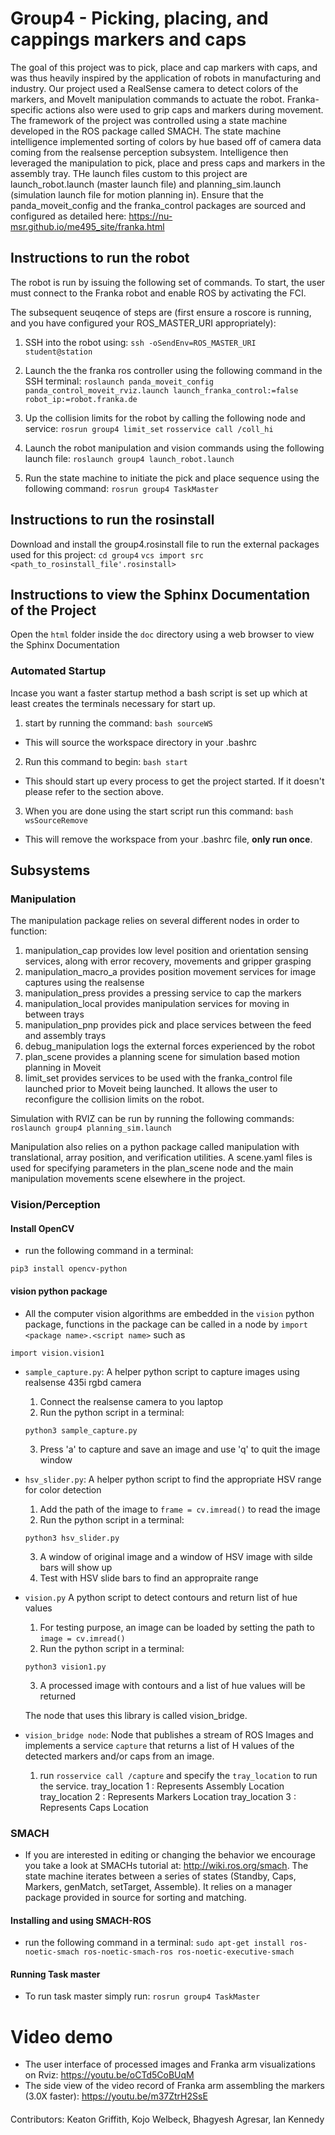 # Group4 - Picking, placing, and cappings markers and caps

The goal of this project was to pick, place and cap markers with caps, and was thus heavily inspired by the application of robots in manufacturing and industry. Our project used a RealSense camera to detect colors of the markers, and MoveIt manipulation commands to actuate the robot. Franka-specific actions also were used to grip caps and markers during movement. The framework of the project was controlled using a state machine developed in the ROS package called SMACH. The state machine intelligence implemented sorting of colors by hue based off of camera data coming from the realsense perception subsystem. Intelligence then leveraged the manipulation to pick, place and press caps and markers in the assembly tray. THe  launch files custom to this project are launch_robot.launch (master launch file) and planning_sim.launch (simulation launch file for motion planning in).
Ensure that the panda_moveit_config and the franka_control packages are sourced and configured as detailed here: https://nu-msr.github.io/me495_site/franka.html


## Instructions to run the robot

The robot is run by issuing the following set of commands. To start, the user must connect to the Franka robot and enable ROS by activating the FCI.

The subsequent seuqence of steps are (first ensure a roscore is running, and you have configured your ROS_MASTER_URI appropriately):
1) SSH into the robot using: 
`ssh -oSendEnv=ROS_MASTER_URI student@station`

2) Launch the the franka ros controller using the following command in the SSH terminal:
`roslaunch panda_moveit_config panda_control_moveit_rviz.launch launch_franka_control:=false robot_ip:=robot.franka.de`


3) Up the collision limits for the robot by calling the following node and service:
`rosrun group4 limit_set`
`rosservice call /coll_hi`


4) Launch the robot manipulation and vision commands using the following launch file:
`roslaunch group4 launch_robot.launch`


5) Run the state machine to initiate the pick and place sequence using the following command:
`rosrun group4 TaskMaster`

## Instructions to run the rosinstall

Download and install the group4.rosinstall file to run the external packages used for this project:
`cd group4`
`vcs import src <path_to_rosinstall_file'.rosinstall>`

## Instructions to view the Sphinx Documentation of the Project

Open the `html` folder inside the `doc` directory using a web browser to view the Sphinx Documentation

### Automated Startup
Incase you want a faster startup method a bash script is set up which at least creates the terminals necessary for start up.
1) start by running the command: `bash sourceWS`
- This will source the workspace directory in your .bashrc
2) Run this command to begin: `bash start`
- This should start up every process to get the project started.  If it doesn't please refer to the section above.
3) When you are done using the start script run this command: `bash wsSourceRemove`
- This will remove the workspace from your .bashrc file, **only run once**.

## Subsystems 

### Manipulation

The manipulation package relies on several different nodes in order to function:
1) manipulation_cap provides low level position and orientation sensing services, along with error recovery, movements and gripper grasping
2) manipulation_macro_a provides position movement services for image captures using the realsense
3) manipulation_press provides a pressing service to cap the markers
4) manipulation_local provides manipulation services for moving in between trays
5) manipulation_pnp provides pick and place services between the feed and assembly trays
6) debug_manipulation logs the external forces experienced by the robot
7) plan_scene provides a planning scene for simulation based motion planning in Moveit
8) limit_set provides services to be used with the franka_control file launched prior to Moveit being launched. It allows the user to reconfigure the collision limits on the robot. 

Simulation with RVIZ can be run by running the following commands:
`roslaunch group4 planning_sim.launch`

Manipulation also relies on a python package called manipulation with translational, array position, and verification utilities.
A scene.yaml files is used for specifying parameters in the plan_scene node and the main manipulation movements scene elsewhere in the project.

### Vision/Perception
#### Install OpenCV
* run the following command in a terminal: 
```shell
pip3 install opencv-python
```
#### vision python package
* All the computer vision algorithms are embedded in the `vision` python package, functions in the package can be called in a node by 
```import <package name>.<script name>``` such as 
```shell
import vision.vision1
```
* `sample_capture.py`:  A helper python script to capture images using realsense 435i rgbd camera
    1. Connect the realsense camera to you laptop
    2. Run the python script in a terminal:
    ```shell
    python3 sample_capture.py
    ```
    3. Press 'a' to capture and save an image and use 'q' to quit the image window
* `hsv_slider.py`: A helper python script to find the appropriate HSV range for color detection
    1. Add the path of the image to  `frame = cv.imread()` to read the image
    2. Run the python script in a terminal:
    ```shell
    python3 hsv_slider.py
    ```
    3. A window of original image and a window of HSV image with silde bars will show up
    4. Test with HSV slide bars to find an appropraite range
* `vision.py` A python script to detect contours and return list of hue values
    1. For testing purpose, an image can be loaded by setting the path to `image = cv.imread()`
    2. Run the python script in a terminal:
    ```shell
    python3 vision1.py
    ```
    3. A processed image with contours and a list of hue values will be returned

    The node that uses this library is called vision_bridge.
* `vision_bridge node`: Node that publishes a stream of ROS Images and implements a service `capture` that returns a list of H values of the detected   markers and/or caps from an image.
    1. run `rosservice call /capture` and specify the `tray_location` to run the service.
        tray_location 1 : Represents Assembly Location
        tray_location 2 : Represents Markers Location
        tray_location 3 : Represents Caps Location

### SMACH

* If you are interested in editing or changing the behavior we encourage you take a look at SMACHs tutorial at: http://wiki.ros.org/smach. The state machine iterates between a series of states (Standby, Caps, Markers, genMatch, setTarget, Assemble). It relies on a manager package provided in source for sorting and matching. 

#### Installing and using SMACH-ROS
* run the following command in a terminal: `sudo apt-get install ros-noetic-smach ros-noetic-smach-ros ros-noetic-executive-smach`

#### Running Task master
* To run task master simply run: `rosrun group4 TaskMaster`

# Video demo
* The user interface of processed images and Franka arm visualizations on Rviz:   https://youtu.be/oCTd5CoBUqM
* The side view of the video record of Franka arm assembling the markers (3.0X faster): https://youtu.be/m37ZtrH2SsE

####
Contributors: Keaton Griffith, Kojo Welbeck, Bhagyesh Agresar, Ian Kennedy
